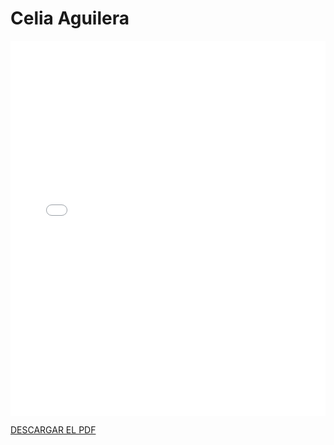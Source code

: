# Celia Aguilera

<embed src="/PDFs/Commitment/CommitmentAgreement-Celagucam.pdf" type="application/pdf" width="100%" height="600px" />


[DESCARGAR EL PDF](../../../static/PDFs/Commitment/CommitmentAgreement-Celagucam.pdf)
